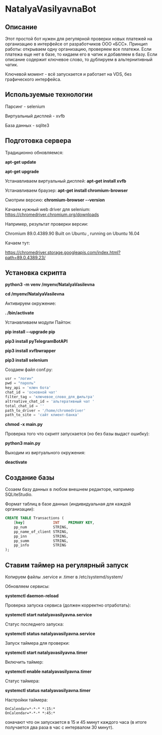 # NatalyaVasilyavnaBot
## Описание
Этот простой бот нужен для регулярной проверки новых платежей на организацию в интерфейсе от разработчиков ООО «БСС».
Принцип работы: открываем одну организацию, проверяем все платежи. Если платежа еще нет в базе, то кидаем его в чатик и добавляем в базу.
Если описание содержит ключевое слово, то дублируем в альтернитивный чатик.

Ключевой момент - всё запускается и работает на VDS, без графического интерфейса.

## Используемые технологии

Парсинг - selenium

Виртуальный дисплей - xvfb

База данных - sqlite3

## Подготовка сервера

Традиционно обновляемся:

**apt-get update**

**apt-get upgrade**

Устанавливаем виртуальный дисплей:
**apt-get install xvfb**

Устанавливаем браузер:
**apt-get install chromium-browser**

Смотрим версию:
**chromium-browser --version**

Качаем нужный web driver для selenium:
https://chromedriver.chromium.org/downloads


Например, результат проверки версии:

Chromium 89.0.4389.90 Built on Ubuntu , running on Ubuntu 16.04

Качаем тут:

https://chromedriver.storage.googleapis.com/index.html?path=89.0.4389.23/

## Установка скрипта

**python3 -m venv /myenv/NatalyaVasilevna**

**cd /myenv/NatalyaVasilevna**

Активируем окружение:

**. /bin/activate**

Устанавливаем модули Пайтон:

**pip install --upgrade pip**

**pip3 install pyTelegramBotAPI**

**pip3 install xvfbwrapper**

**pip3 install selenium**

Создаем файл conf.py:

```python
usr = "логин"
pwd = "пароль"
key_api = 'ключ бота'
chat_id = 'основной чат'
filter_tag = 'ключевое_слово_для_фильтра'
altrnative_chat_id = 'альтеративный чат '
total_chat_id = ''
path_to_driver = '/home/chromedriver'
path_to_site = 'сайт клиент-банка'
```

**chmod -x main.py**

Проверка того что скрипт запускается (но без базы выдаст ошибку):

**python3 main.py**

Выходим из виртуального окружения:

**deactivate**

## Создание базы

Созаем базу данных в любом внешнем редакторе, например SQLiteStudio.

Формат таблиц в базе данных (индивидуальная для каждой организации):

```sql
CREATE TABLE Transactions (
    [key]             INT    PRIMARY KEY,
    pp_num            STRING,
    pp_name_of_client STRING,
    pp_inn            STRING,
    pp_summ           STRING,
    pp_info           STRING
);
```

## Ставим таймер на регулярный запуск

Копируем файлы .service и .timer в /etc/systemd/system/

Обновляем сервисы:

**systemctl daemon-reload**

Проверка запуска сервиса (должен корректно отработать):

**systemctl start natalyavasilyavna.service**

Статус последнего запуска:

**systemctl status natalyavasilyavna.service**

Запуск таймера для проверки:

**systemctl start natalyavasilyavna.timer**

Включить таймер:

**systemctl enable natalyavasilyavna.timer**

Статус таймера:

**systemctl status natalyavasilyavna.timer**

Настройки таймера:
```
OnCalendar=*-*-* *:15:*
OnCalendar=*-*-* *:45:*
```
означают что он запускается в 15 и 45 минут каждого часа (в итоге получается два раза в час с интервалом 30 минут).
